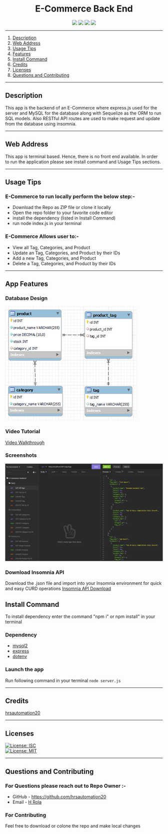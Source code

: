 <h1 align = "center">E-Commerce Back End </h1>
<p align = "center">
<img src= https://img.shields.io/badge/NPM-%23000000.svg?style=for-the-badge&logo=npm&logoColor=white/>
<img src= https://img.shields.io/badge/node.js-6DA55F?style=for-the-badge&logo=node.js&logoColor=white/>
<img src= https://img.shields.io/badge/javascript-%23323330.svg?style=for-the-badge&logo=javascript&logoColor=%23F7DF1E/>
<img src= https://img.shields.io/badge/mysql-%2300f.svg?style=for-the-badge&logo=mysql&logoColor=white/>
</p>

---

1. [Description](#desc)
2. [Web Address](#webaddress)
3. [Usage Tips](#usage)
4. [Features](#feature)
5. [Install Command](#command)
6. [Credits](#credits)
7. [Licenses](#licenses)
8. [Questions and Contributing](#qnacontri)

---

<a name="desc"></a>

## Description

This app is the backend of an E-Commerce where express.js used for the server and MySQL for the database along with Sequelize as the ORM to run SQL models. Also RESTful API routes are used to make request and update from the database using insomnia.

---

<a name="webaddress"></a>

## Web Address

This app is terminal based. Hence, there is no front end available. In order to run the application please see install command and Usage Tips sections.

---

<a name="usage"></a>

## Usage Tips

### E-Commerce to run locally perform the below step:-

- Download the Repo as ZIP file or clone it locally
- Open the repo folder to your favorite code editor
- install the dependency (listed in Install Command)
- run node index.js in your terminal

### E-Commerce Allows user to:-

- View all Tag, Categories, and Product
- Update an Tag, Categories, and Product by their IDs
- Add a new Tag, Categories, and Product
- Delete a Tag, Categories, and Product by their IDs

<a name="feature"></a>

---

## App Features

### Database Design

![Database](./public/images/database_design.PNG "database_design")

### Video Tutorial

[Video Walkthrough](https://drive.google.com/file/d/17IVTpHL6rat6VUpuQaznSoWe9_LJkn0e/view?usp=sharing)



### Screenshots

![Insomnia](./public/images/insomnia-api.PNG "insomnia_api")

### Download Insomnia API 
Download the .json file and import into your Insomnia environment for quick and easy CURD operations
[Insomnia API Download](./public/insomnia_api.json)

<a name="command"></a>

## Install Command

To install dependency enter the command "npm i" or npm install" in your terminal

### Dependency

- [mysql2](https://www.npmjs.com/package/mysql2)
- [express](https://www.npmjs.com/package/colors)
- [dotenv](https://www.npmjs.com/package/asciiart-logo)

### Launch the app

Run following command in your terminal `node server.js`

---

<a name="credits"></a>

## Credits

[hrsautomation20](https://github.com/hrsautomation20)

---

<a name="licenses"></a>

## Licenses

[![License: ISC](https://img.shields.io/badge/License-ISC-blue.svg)](https://opensource.org/licenses/ISC)  
[![License: MIT](https://img.shields.io/badge/License-MIT-yellow.svg)](https://opensource.org/licenses/MIT)

---

<a name="qnacontri"></a>

## Questions and Contributing

### For Questions please reach out to Repo Owner :-

- GitHub - https://github.com/hrsautomation20
- Email - [H Rola](mailto:hrsautomation20@gmail.com?subject=[GitHub]%20Source%20Han%20Sans)

### For Contributing

Feel free to download or colone the repo and make local changes
